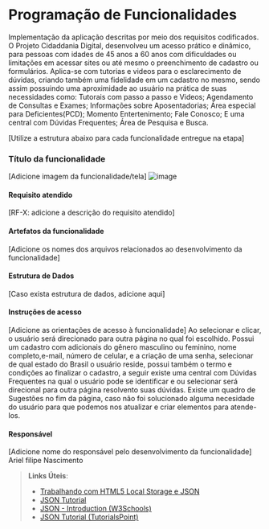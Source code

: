 # Programação de Funcionalidades

Implementação da aplicação descritas por meio dos requisitos codificados.
O Projeto Cidaddania Digital, desenvolveu um acesso prático e dinâmico, para pessoas com idades de 45 anos a 60 anos com dificuldades ou limitações em acessar sites ou até mesmo o preenchimento de cadastro ou formulários.
Aplica-se com tutorias e videos para o esclarecimento de dúvidas, criando também uma fidelidade em um cadastro no mesmo, sendo assim possuindo uma aproximidade ao usuário na prática de suas necessidades como:
Tutorais com passo a passo e Videos; 
Agendamento de Consultas e Exames;
Informações sobre Aposentadorias;
Área especial para Deficientes(PCD);
Momento Entertenimento;
Fale Conosco;
E uma central com Dúvidas Frequentes;
Área de Pesquisa e Busca.

[Utilize a estrutura abaixo para cada funcionalidade entregue na etapa]

### Título da funcionalidade

[Adicione imagem da funcionalidade/tela]
![image](https://github.com/user-attachments/assets/11c18761-06e5-4921-b7b2-c051dab64b32)


#### Requisito atendido

[RF-X: adicione a descrição do requisito atendido]



#### Artefatos da funcionalidade

[Adicione os nomes dos arquivos relacionados ao desenvolvimento da funcionalidade]


#### Estrutura de Dados

[Caso exista estrutura de dados, adicione aqui]


#### Instruções de acesso

[Adicione as orientações de acesso à funcionalidade]
Ao selecionar e clicar, o usuário será direcionado para outra página no qual foi escolhido.
Possui um cadastro com adicionais do gênero masculino ou feminino, nome completo,e-mail, número de celular, e a criação de uma senha, selecionar de qual estado do Brasil o usuário reside, possui também o termo e condições ao finalizar o cadastro, a seguir existe uma central com Dúvidas Frequentes na qual o usuário pode se identificar e ou selecionar será direcional para outra página resolvento suas dúvidas.
Existe um quadro de Sugestões no fim da página, caso não foi solucionado alguma necesidade do usuário para que podemos nos atualizar e criar elementos para atende-los. 

#### Responsável

[Adicione nome do responsável pelo desenvolvimento da funcionalidade]
Ariel filipe Nascimento



> **Links Úteis**:
> - [Trabalhando com HTML5 Local Storage e JSON](https://www.devmedia.com.br/trabalhando-com-html5-local-storage-e-json/29045)
> - [JSON Tutorial](https://www.w3resource.com/JSON)
> - [JSON - Introduction (W3Schools)](https://www.w3schools.com/js/js_json_intro.asp)
> - [JSON Tutorial (TutorialsPoint)](https://www.tutorialspoint.com/json/index.htm)

